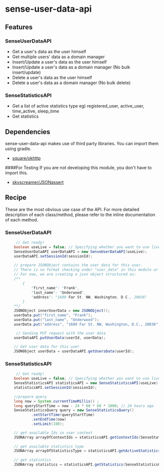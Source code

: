 # sense-user-data-api

## Features

### SenseUserDataAPI
 - Get a user's data as the user himself 
 - Get multiple users' data as a domain manager
 - Insert/Update a user's data as the user himself
 - Insert/Update a user's data as a domain manager (No bulk insert/update)
 - Delete a user's data as the user himself
 - Delete a user's data as a domain manager (No bulk delete)

### SenseStatisticsAPI
 - Get a list of active statistics type eg) registered_user, active_user, time_active, sleep_time
 - Get statistics   

## Dependencies
sense-user-data-api makes use of third party libraries. You can import them using gradle.


- [square/okhttp](https://github.com/square/okhttp)

####For Testing
If you are not developing this module, you don't have to import this.

- [skyscreamer/JSONassert](https://github.com/skyscreamer/JSONassert)
 

## Recipe
These are the most obvious use case of the API. For more detailed description of each class/method, please refer to the inline documentation of each method.

### SenseUserDataAPI
```java
	 // Get ready!
	boolean useLive = false; // Specifying whether you want to use live server or stagint server 
    SenseUserDataAPI userDataAPI = new SenseUserDataAPI(useLive);
    userDataAPI.setSessionId(sessionId);
    
    // prepare JSONObject contains the user data for this user.
    // There is no format checking under "user_data" in this module or in the backend, so you can add any thing you like.
    // For now, we are creating a json object structured as:
    /** 
    	{
			"first_name": "Frank",
			"last_name": "Underwood",
 			"address": "1609 Far St. NW, Washington, D.C., 20036"
    	}
    **/ 
    JSONObject innerUserData = new JSONObject();
    userData.put("first_name", "Frank");
    userData.put("last_name", "Underwood");
    userData.put("address", "1609 Far St. NW, Washington, D.C., 20036");

	 // Sending PUT request with the user data
    userDataAPI.putUserData(userId, userData);
    
    // Get user data for this user
    JSONObject userData = userDataAPI.getUsersData(userId);
```

### SenseStatisticsAPI
```java
	 // Get ready!
	boolean useLive = false; // Specifying whether you want to use live server or stagint server
    SenseStatisticsAPI statisticsAPI = new SenseStatisticsAPI(useLive);
    statisticsAPI.setSessionId(sessionId);
    
    //prepare query
    long now = System.currentTimeMillis() ;
    long queryStartTime = now - 24 * 60 * 60 * 1000; // 24 hours ago
    SenseStatisticsQuery query = new SenseStatisticsQuery()
            .setStartTime(queryStartTime)
            .setEndTime(now)
            .setLimit(100);

    // get available Ids in user context
    JSONArray arrayOfContextIds = statisticsAPI.getContextIds(SenseStatisticsContext.USER);
    
    // get available statistics type
    JSONArray arrayOfStatisticsType = statisticsAPI.getActiveStatisticsType(SenseStatisticsContext.USER, arrayOfContextIds.getInt(0));
    
    // get statistics
    JSONArray statistics = statisticsAPI.getStatistics(SenseStatisticsContext.USER, arrayOfContextIds.getInt(0), arrayOfStatisticsType.getString(0), query);
```